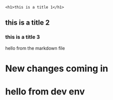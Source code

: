     <h1>this is a title 1</h1>

<h2>this is a title 2</h2>

<h3>this is a title 3</h3>

<p>hello from the markdown file</p>

<h1>New changes coming in</h1>
<h1>hello from dev env</h1>

  